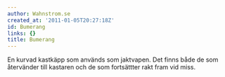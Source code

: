 ```yaml
---
author: Wahnstrom.se
created_at: '2011-01-05T20:27:18Z'
id: Bumerang
links: {}
title: Bumerang
---
```


En kurvad kastkäpp som används som jaktvapen. Det finns både de som återvänder till kastaren och de
som fortsättter rakt fram vid miss.